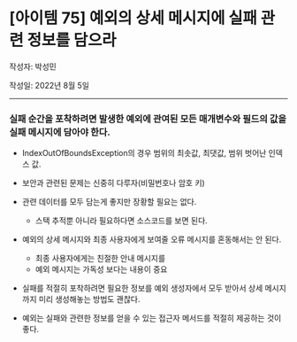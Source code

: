 # [아이템 75] 예외의 상세 메시지에 실패 관련 정보를 담으라

작성자: 박성민

작성일: 2022년 8월 5일

---

### 실패 순간을 포착하려면 발생한 예외에 관여된 모든 매개변수와 필드의 값을 실패 메시지에 담아야 한다.

- IndexOutOfBoundsException의 경우 범위의 최솟값, 최댓값, 범위 벗어난 인덱스 값.
- 보안과 관련된 문제는 신중히 다루자(비밀번호나 암호 키)
- 관련 데이터를 모두 담는게 좋지만 장황할 필요는 없다.

  - 스택 추적뿐 아니라 필요하다면 소스코드를 보면 된다.

- 예외의 상세 메시지와 최종 사용자에게 보여줄 오류 메시지를 혼동해서는 안 된다.

  - 최종 사용자에게는 친절한 안내 메시지를
  - 예외 메시지는 가독성 보다는 내용이 중요

- 실패를 적절히 포착하려면 필요한 정보를 예외 생성자에서 모두 받아서 상세 메시지까지 미리 생성해놓는 방법도 괜찮다.
- 예외는 실패와 관련한 정보를 얻을 수 있는 접근자 메서드를 적절히 제공하는 것이 좋다.
